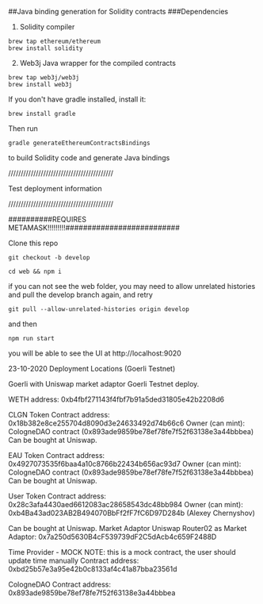 ##Java binding generation for Solidity contracts
###Dependencies
1) Solidity compiler
```
brew tap ethereum/ethereum
brew install solidity
```
2) Web3j Java wrapper for the compiled contracts
```
brew tap web3j/web3j
brew install web3j
```
If you don't have gradle installed, install it:

```
brew install gradle
```

Then run 

```
gradle generateEthereumContractsBindings
```

to build Solidity code and generate Java bindings



//////////////////////////////////////////

Test deployment information

//////////////////////////////////////////

##########REQUIRES METAMASK!!!!!!!!!##########################

Clone this repo

```
git checkout -b develop
```
 
```
cd web && npm i
```

if you can not see the web folder, you may need to allow unrelated histories and pull the develop branch again, and retry

```
git pull --allow-unrelated-histories origin develop  
```


and then 

```
npm run start
```

you will be able to see the UI at http://localhost:9020




23-10-2020 Deployment Locations (Goerli Testnet)

Goerli with Uniswap market adaptor
Goerli Testnet deploy.

WETH address: 0xb4fbf271143f4fbf7b91a5ded31805e42b2208d6

CLGN Token
Contract address: 0x18b382e8ce255704d8090d3e24633492d74b66c6
Owner (can mint): CologneDAO contract (0x893ade9859be78ef78fe7f52f63138e3a44bbbea)
Can be bought at Uniswap.

EAU Token
Contract address: 0x4927073535f6baa4a10c8766b22434b656ac93d7
Owner (can mint): CologneDAO contract (0x893ade9859be78ef78fe7f52f63138e3a44bbbea)
Can be bought at Uniswap.

User Token
Contract address: 0x28c3afa4430aed6612083ac28658543dc48bb984
Owner (can mint): 0xb4Ba43ad023AB2B494070BbFf2fF7fC6D97D284b (Alexey Chernyshov)

Can be bought at Uniswap.
Market Adaptor
Uniswap Router02 as Market Adaptor: 0x7a250d5630B4cF539739dF2C5dAcb4c659F2488D

Time Provider - MOCK
NOTE: this is a mock contract, the user should update time manually
Contract address: 0xbd25b57e3a95e42b0c8133af4c41a87bba23561d

CologneDAO
Contract address: 0x893ade9859be78ef78fe7f52f63138e3a44bbbea
